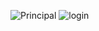 ![Principal](https://github.com/user-attachments/assets/3b675378-3441-4c22-a907-470536d916cd)
![login](https://github.com/user-attachments/assets/2ae23216-bc96-4886-a66f-67db29662da6)
